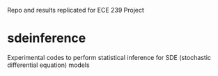 Repo and results replicated for ECE 239 Project

# sdeinference
Experimental codes to perform statistical inference for SDE (stochastic differential equation) models
